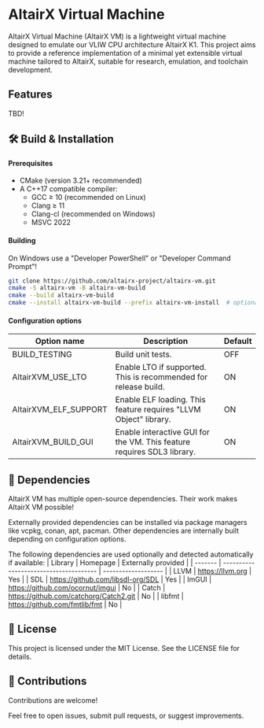 # AltairX Virtual Machine

AltairX Virtual Machine (AltairX VM) is a lightweight virtual machine designed to emulate our VLIW CPU architecture AltairX K1.
This project aims to provide a reference implementation of a minimal yet extensible virtual machine tailored to AltairX, suitable for research, emulation, and toolchain development.

## Features

TBD!

## 🛠️ Build & Installation

#### Prerequisites
  - CMake (version 3.21+ recommended)
  - A C++17 compatible compiler:
    - GCC ≥ 10 (recommended on Linux)
    - Clang ≥ 11
    - Clang-cl (recommended on Windows)
    - MSVC 2022

#### Building

On Windows use a "Developer PowerShell" or "Developer Command Prompt"!

```sh
git clone https://github.com/altairx-project/altairx-vm.git
cmake -S altairx-vm -B altairx-vm-build
cmake --build altairx-vm-build
cmake --install altairx-vm-build --prefix altairx-vm-install  # optional
```

#### Configuration options

| Option name           | Description                                                            | Default |
| --------------------- | ---------------------------------------------------------------------- | ------- |
| BUILD_TESTING         | Build unit tests.                                                      | OFF     |
| AltairXVM_USE_LTO     | Enable LTO if supported. This is recommended for release build.        | ON      |
| AltairXVM_ELF_SUPPORT | Enable ELF loading. This feature requires "LLVM Object" library.       | ON      |
| AltairXVM_BUILD_GUI   | Enable interactive GUI for the VM. This feature requires SDL3 library. | ON      |

## 🔗 Dependencies

AltairX VM has multiple open-source dependencies. Their work makes AltairX VM possible!

Externally provided dependencies can be installed via package managers like vcpkg, conan, apt, pacman.
Other dependencies are internally built depending on configuration options.

The following dependencies are used optionally and detected automatically if available:
| Library | Homepage                               | Externally provided |
| ------- | -------------------------------------- | ------------------- |
| LLVM    | https://llvm.org                       | Yes                 |
| SDL     | https://github.com/libsdl-org/SDL      | Yes                 |
| ImGUI   | https://github.com/ocornut/imgui       | No                  |
| Catch   | https://github.com/catchorg/Catch2.git | No                  |
| libfmt  | https://github.com/fmtlib/fmt          | No                  |

## 📄 License

This project is licensed under the MIT License. See the LICENSE file for details.

## 💬 Contributions

Contributions are welcome!

Feel free to open issues, submit pull requests, or suggest improvements.
